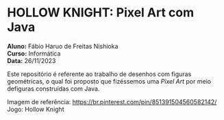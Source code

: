 # HOLLOW KNIGHT: Pixel Art com Java

**Aluno:** Fábio Haruo de Freitas Nishioka <br>
**Curso:** Informática <br>
**Data:** 26/11/2023

Este repositório é referente ao trabalho de desenhos com figuras geométricas, o qual 
foi proposto que fizéssemos uma *Pixel Art* por meio defiguras construídas com Java.

Imagem de referência: https://br.pinterest.com/pin/851391504560582142/ <br>
Jogo: Hollow Knight